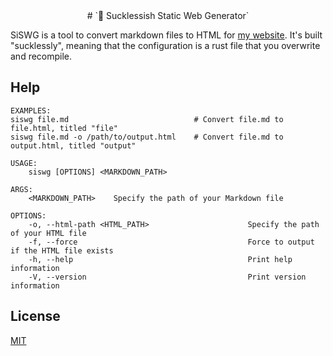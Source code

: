 <div align="center">
# `📜 Sucklessish Static Web Generator`
</div>

SiSWG is a tool to convert markdown files to HTML for [my website](https://3top1a.github.io/).
It's built "sucklessly", meaning that the configuration is a rust file that you overwrite and recompile.

## Help

```
EXAMPLES:
siswg file.md                            # Convert file.md to file.html, titled "file"
siswg file.md -o /path/to/output.html    # Convert file.md to output.html, titled "output"

USAGE:
    siswg [OPTIONS] <MARKDOWN_PATH>

ARGS:
    <MARKDOWN_PATH>    Specify the path of your Markdown file

OPTIONS:
    -o, --html-path <HTML_PATH>                      Specify the path of your HTML file
    -f, --force                                      Force to output if the HTML file exists
    -h, --help                                       Print help information
    -V, --version                                    Print version information
```

## License

[MIT](LICENSE)
